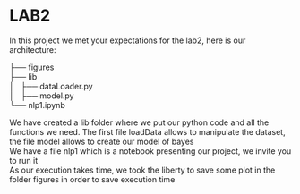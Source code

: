 # LAB2

In this project we met your expectations for the lab2, here is our architecture:<br>

├── figures<br>
├── lib<br>
│   ├── dataLoader.py<br>
│   ├── model.py<br>
└── nlp1.ipynb<br>

We have created a lib folder where we put our python code and all the functions we need. The first file loadData allows to manipulate the dataset, the file model allows to create our model of bayes<br>
We have a file nlp1 which is a notebook presenting our project, we invite you to run it<br>
As our execution takes time, we took the liberty to save some plot in the folder figures in order to save execution time
